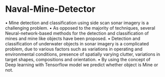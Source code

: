 # Naval-Mine-Detector

•	Mine detection and classification using side scan sonar imagery is a challenging problem.
•	As opposed to the majority of techniques, several Neural-network-based methods for the detection and classification of mines and mine like objects have been proposed.
•	Detection and classification of underwater objects in sonar imagery is a complicated problem, due to various factors such as variations in operating and environmental conditions, presence of spatially varying clutter, variations in target shapes, compositions and orientation.
•	By using the concept of Deep learning with Tensorflow model we predict whether object is Mine or not.
